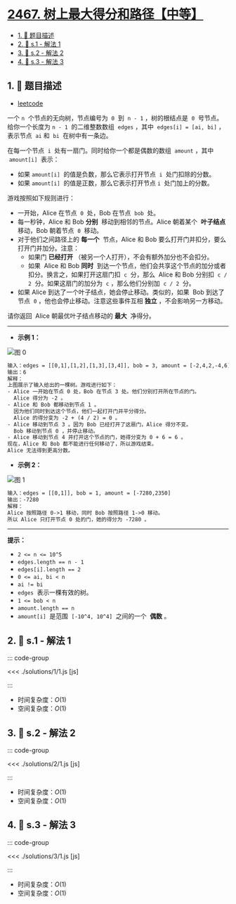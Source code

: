 # [2467. 树上最大得分和路径【中等】](https://github.com/tnotesjs/TNotes.leetcode/tree/main/notes/2467.%20%E6%A0%91%E4%B8%8A%E6%9C%80%E5%A4%A7%E5%BE%97%E5%88%86%E5%92%8C%E8%B7%AF%E5%BE%84%E3%80%90%E4%B8%AD%E7%AD%89%E3%80%91)

<!-- region:toc -->

- [1. 📝 题目描述](#1--题目描述)
- [2. 🎯 s.1 - 解法 1](#2--s1---解法-1)
- [3. 🎯 s.2 - 解法 2](#3--s2---解法-2)
- [4. 🎯 s.3 - 解法 3](#4--s3---解法-3)

<!-- endregion:toc -->

## 1. 📝 题目描述

- [leetcode](https://leetcode.cn/problems/most-profitable-path-in-a-tree/)

一个 `n`  个节点的无向树，节点编号为  `0`  到  `n - 1` ，树的根结点是  `0`  号节点。给你一个长度为 `n - 1`  的二维整数数组  `edges` ，其中  `edges[i] = [ai, bi]` ，表示节点  `ai` 和  `bi`  在树中有一条边。

在每一个节点  `i`  处有一扇门。同时给你一个都是偶数的数组  `amount` ，其中  `amount[i]`  表示：

- 如果 `amount[i]`  的值是负数，那么它表示打开节点  `i`  处门扣除的分数。
- 如果 `amount[i]`  的值是正数，那么它表示打开节点 `i`  处门加上的分数。

游戏按照如下规则进行：

- 一开始，Alice 在节点  `0`  处，Bob 在节点  `bob`  处。
- 每一秒钟，Alice 和 Bob **分别**  移动到相邻的节点。Alice 朝着某个  **叶子结点**  移动，Bob 朝着节点  `0`  移动。
- 对于他们之间路径上的 **每一个**  节点，Alice 和 Bob 要么打开门并扣分，要么打开门并加分。注意：
  - 如果门 **已经打开** （被另一个人打开），不会有额外加分也不会扣分。
  - 如果  Alice 和 Bob **同时**  到达一个节点，他们会共享这个节点的加分或者扣分。换言之，如果打开这扇门扣  `c`  分，那么  Alice 和 Bob 分别扣  `c / 2`  分。如果这扇门的加分为  `c` ，那么他们分别加  `c / 2`  分。
- 如果 Alice 到达了一个叶子结点，她会停止移动。类似的，如果  Bob 到达了节点  `0` ，他也会停止移动。注意这些事件互相 **独立** ，不会影响另一方移动。

请你返回  Alice 朝最优叶子结点移动的 **最大**  净得分。

---

- **示例 1：**

![图 0](https://cdn.jsdelivr.net/gh/tnotesjs/imgs@main/2025-09-27-20-14-28.png)

```txt
输入：edges = [[0,1],[1,2],[1,3],[3,4]], bob = 3, amount = [-2,4,2,-4,6]
输出：6
解释：
上图展示了输入给出的一棵树。游戏进行如下：
- Alice 一开始在节点 0 处，Bob 在节点 3 处。他们分别打开所在节点的门。
  Alice 得分为 -2 。
- Alice 和 Bob 都移动到节点 1 。
  因为他们同时到达这个节点，他们一起打开门并平分得分。
  Alice 的得分变为 -2 + (4 / 2) = 0 。
- Alice 移动到节点 3 。因为 Bob 已经打开了这扇门，Alice 得分不变。
  Bob 移动到节点 0 ，并停止移动。
- Alice 移动到节点 4 并打开这个节点的门，她得分变为 0 + 6 = 6 。
现在，Alice 和 Bob 都不能进行任何移动了，所以游戏结束。
Alice 无法得到更高分数。
```

- **示例 2：**

![图 1](https://cdn.jsdelivr.net/gh/tnotesjs/imgs@main/2025-09-27-20-14-37.png)

```txt
输入：edges = [[0,1]], bob = 1, amount = [-7280,2350]
输出：-7280
解释：
Alice 按照路径 0->1 移动，同时 Bob 按照路径 1->0 移动。
所以 Alice 只打开节点 0 处的门，她的得分为 -7280 。
```

---

**提示：**

- `2 <= n <= 10^5`
- `edges.length == n - 1`
- `edges[i].length == 2`
- `0 <= ai, bi < n`
- `ai != bi`
- `edges`  表示一棵有效的树。
- `1 <= bob < n`
- `amount.length == n`
- `amount[i]`  是范围  `[-10^4, 10^4]`  之间的一个  **偶数** 。

## 2. 🎯 s.1 - 解法 1

::: code-group

<<< ./solutions/1/1.js [js]

:::

- 时间复杂度：$O(1)$
- 空间复杂度：$O(1)$

## 3. 🎯 s.2 - 解法 2

::: code-group

<<< ./solutions/2/1.js [js]

:::

- 时间复杂度：$O(1)$
- 空间复杂度：$O(1)$

## 4. 🎯 s.3 - 解法 3

::: code-group

<<< ./solutions/3/1.js [js]

:::

- 时间复杂度：$O(1)$
- 空间复杂度：$O(1)$
